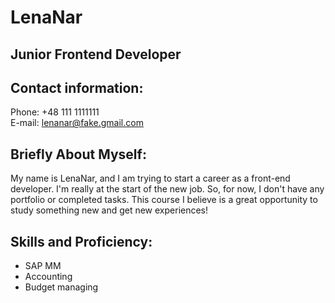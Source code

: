 # LenaNar

## Junior Frontend Developer

## Contact information:
Phone: +48 111 1111111<br>
E-mail: lenanar@fake.gmail.com

## Briefly About Myself:
My name is LenaNar, and I am trying to start a career as a front-end developer. I'm really at the start of the new job. So, for now, I don't have any portfolio or completed tasks. This course I believe is a great opportunity to study something new and get new experiences!

## Skills and Proficiency:
* SAP MM
* Accounting
* Budget managing


